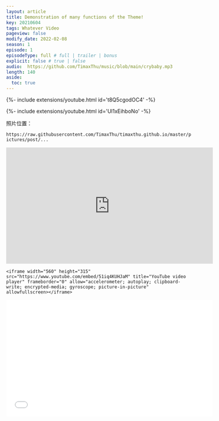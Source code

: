 ```yaml
---
layout: article
title: Demonstration of many functions of the Theme!
key: 20210604
tags: Whatever Video
pageview: false
modify_date: 2022-02-08
season: 1
episode: 1
episodeType: full # full | trailer | bonus
explicit: false # true | false
audio:  https://github.com/TimaxThu/music/blob/main/crybaby.mp3
length: 140
aside:
  toc: true
---
```


<!--more-->
{%- include extensions/youtube.html id='t8Q5cgodOC4' -%}



{%- include extensions/youtube.html id='Ul1xEihboNo' -%}



照片位置：

`https://raw.githubusercontent.com/TimaxThu/timaxthu.github.io/master/pictures/post/...`



<iframe width="560" height="315" src="https://www.youtube.com/embed/51iq4KUHJaM" title="YouTube video player" frameborder="0" allow="accelerometer; autoplay; clipboard-write; encrypted-media; gyroscope; picture-in-picture" allowfullscreen></iframe>


```
<iframe width="560" height="315" src="https://www.youtube.com/embed/51iq4KUHJaM" title="YouTube video player" frameborder="0" allow="accelerometer; autoplay; clipboard-write; encrypted-media; gyroscope; picture-in-picture" allowfullscreen></iframe>
```



<iframe width="560" height="315"  src="//player.bilibili.com/player.html?aid=295177311&bvid=BV1EF411i7eg&cid=472545245&page=1" scrolling="no" border="0" frameborder="no" framespacing="0" allowfullscreen="true"> </iframe>


